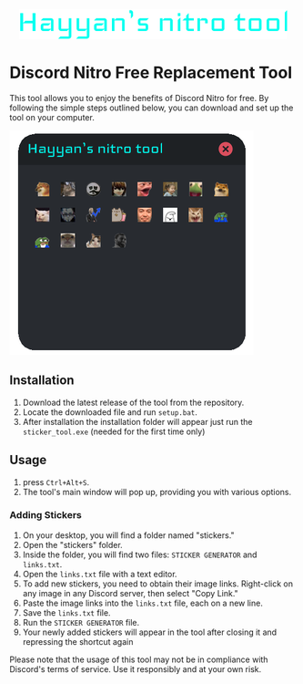 <div align="center">
  <img src="Pics/title.png" alt="Title">
</div>


# Discord Nitro Free Replacement Tool


This tool allows you to enjoy the benefits of Discord Nitro for free. By following the simple steps outlined below, you can download and set up the tool on your computer.

![ss1](Pics/ss1.png)


## Installation

1. Download the latest release of the tool from the repository.
2. Locate the downloaded file and run `setup.bat`.
3. After installation the installation folder will appear just run the `sticker_tool.exe` (needed for the first time only)

## Usage

1.  press `Ctrl+Alt+S`.
2. The tool's main window will pop up, providing you with various options.

### Adding Stickers

1. On your desktop, you will find a folder named "stickers."
2. Open the "stickers" folder.
3. Inside the folder, you will find two files: `STICKER GENERATOR` and `links.txt`.
4. Open the `links.txt` file with a text editor.
5. To add new stickers, you need to obtain their image links. Right-click on any image in any Discord server, then select "Copy Link."
6. Paste the image links into the `links.txt` file, each on a new line.
7. Save the `links.txt` file.
8. Run the `STICKER GENERATOR` file.
9. Your newly added stickers will appear in the tool after closing it and repressing the shortcut again

Please note that the usage of this tool may not be in compliance with Discord's terms of service. Use it responsibly and at your own risk.

